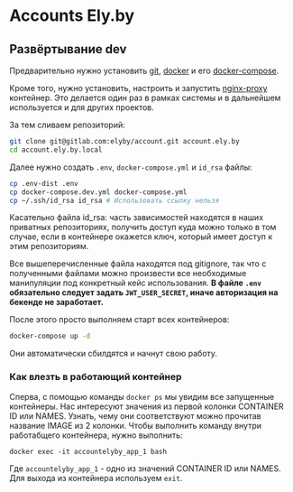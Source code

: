 # Accounts Ely.by

## Развёртывание dev

Предварительно нужно установить [git](https://git-scm.com/downloads),
[docker](https://docs.docker.com/engine/installation/) и его
[docker-compose](https://docs.docker.com/compose/install/).

Кроме того, нужно установить, настроить и запустить [nginx-proxy](https://gitlab.com/elyby/nginx-proxy)
контейнер. Это делается один раз в рамках системы и в дальнейшем используется и для других проектов.

За тем сливаем репозиторий:

```sh
git clone git@gitlab.com:elyby/account.git account.ely.by
cd account.ely.by.local
```

Далее нужно создать `.env`, `docker-compose.yml` и `id_rsa` файлы:

```sh
cp .env-dist .env
cp docker-compose.dev.yml docker-compose.yml
cp ~/.ssh/id_rsa id_rsa # Использовать ссылку нельзя
```

Касательно файла id_rsa: часть зависимостей находятся в наших приватных репозиториях, получить
доступ куда можно только в том случае, если в контейнере окажется ключ, который имеет доступ к этим
репозиториям.

Все вышеперечисленные файла находятся под gitignore, так что с полученными файлами можно произвести
все необходимые манипуляции под конкретный кейс использования. **В файле `.env` обязательно следует
задать `JWT_USER_SECRET`, иначе авторизация на бекенде не заработает.**

После этого просто выполняем старт всех контейнеров:

```sh
docker-compose up -d
```

Они автоматически сбилдятся и начнут свою работу.

### Как влезть в работающий контейнер

Сперва, с помощью команды `docker ps` мы увидим все запущенные контейнеры. Нас интересуют значения
из первой колонки CONTAINER ID или NAMES. Узнать, чему они соответствуют можно прочитав название IMAGE
из 2 колонки. Чтобы выполнить команду внутри работабщего контейнера, нужно выполнить:

```
docker exec -it accountelyby_app_1 bash
```

Где `accountelyby_app_1` - одно из значений CONTAINER ID или NAMES. Для выхода из контейнера
используем `exit`.
